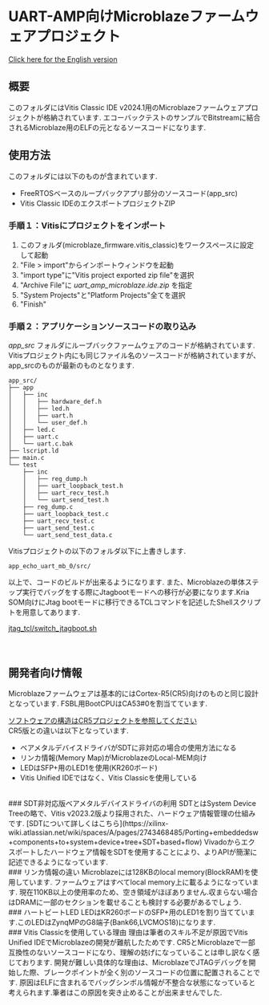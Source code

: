 # UART-AMP向けMicroblazeファームウェアプロジェクト
[Click here for the English version](https://github.com/kern-gt/ZynqMP-UART-AMP-KR260-Ubuntu/blob/main/microblaze_firmware.vitis_classic/README.md)
## 概要
このフォルダにはVitis Classic IDE v2024.1用のMicroblazeファームウェアプロジェクトが格納されています.
エコーバックテストのサンプルでBitstreamに結合されるMicroblaze用のELFの元となるソースコードになります.

## 使用方法
このフォルダには以下のものが含まれています.
* FreeRTOSベースのループバックアプリ部分のソースコード(app_src)
* Vitis Classic IDEのエクスポートプロジェクトZIP

### 手順１：Vitisにプロジェクトをインポート
1. このフォルダ(microblaze_firmware.vitis_classic)をワークスペースに設定して起動
1. "File > import"からインポートウィンドウを起動
1. "import type"に"Vitis project exported zip file"を選択
1. "Archive File"に _uart_amp_microblaze.ide.zip_ を指定
1. "System Projects"と"Platform Projects"全てを選択
1. "Finish"

### 手順２：アプリケーションソースコードの取り込み
_app_src_ フォルダにループバックファームウェアのコードが格納されています.
Vitisプロジェクト内にも同じファイル名のソースコードが格納されていますが、app_srcのものが最新のものとなります.
```
app_src/
├── app
│   ├── inc
│   │   ├── hardware_def.h
│   │   ├── led.h
│   │   ├── uart.h
│   │   └── user_def.h
│   ├── led.c
│   ├── uart.c
│   └── uart.c.bak
├── lscript.ld
├── main.c
└── test
    ├── inc
    │   ├── reg_dump.h
    │   ├── uart_loopback_test.h
    │   ├── uart_recv_test.h
    │   └── uart_send_test.h
    ├── reg_dump.c
    ├── uart_loopback_test.c
    ├── uart_recv_test.c
    ├── uart_send_test.c
    └── uart_send_test_data.c
```
Vitisプロジェクトの以下のフォルダ以下に上書きします.
```
app_echo_uart_mb_0/src/
```
以上で、コードのビルドが出来るようになります.
また、Microblazeの単体ステップ実行でバッグをする際にJtagbootモードへの移行が必要になります.Kria SOM向けにJtag bootモードに移行できるTCLコマンドを記述したShellスクリプトを用意してあります.  

[jtag_tcl/switch_jtagboot.sh](https://github.com/kern-gt/ZynqMP-UART-AMP-KR260-Ubuntu/tree/main/jtag_tcl)
<br><br><br>
## 開発者向け情報
Microblazeファームウェアは基本的にはCortex-R5(CR5)向けのものと同じ設計となっています.
FSBL用BootCPUはCA53#0を割当てています.

[ソフトウェアの構造はCR5プロジェクトを参照してください](https://github.com/kern-gt/ZynqMP-UART-AMP-KR260-Ubuntu/blob/main/r5_firmware.vitis_unified_ide/README_jp.md)
<br>
CR5版との違いは以下となっています.
* ベアメタルデバイスドライバがSDTに非対応の場合の使用方法になる
* リンカ情報(Memory Map)がMicroblazeのLocal-MEM向け
* LEDはSFP+用のLED1を使用(KR260ボード)
* Vitis Unified IDEではなく、Vitis Classicを使用している
<br>
### SDT非対応版ベアメタルデバイスドライバの利用
SDTとはSystem Device Treeの略で、Vitis v2023.2版より採用された、ハードウェア情報管理の仕組みです.
[SDTについて詳しくはこちら](https://xilinx-wiki.atlassian.net/wiki/spaces/A/pages/2743468485/Porting+embeddedsw+components+to+system+device+tree+SDT+based+flow)
Vivadoからエクスポートしたハードウェア情報をSDTを使用することにより、よりAPIが簡潔に記述できるようになっています.
<br>
### リンカ情報の違い
Microblazeには128KBのlocal memory(BlockRAM)を使用しています.
ファームウェアはすべてlocal memory上に載るようになっています.
現在110KB以上の使用率のため、空き領域がほぼありません.収まらない場合はDRAMに一部のセクションを載せることも検討する必要があるでしょう.
<br>
### ハートビートLED
LEDはKR260ボードのSFP+用のLED1を割り当てています.このLEDはZynqMPのG8端子(Bank66,LVCMOS18)になります.
<br>
### Vitis Classicを使用している理由
理由は筆者のスキル不足が原因でVitis Unified IDEでMicroblazeの開発が難航したためです.
CR5とMicroblazeで一部互換性のないソースコードになり、理解の妨げになっていることは申し訳なく感じております.
開発が難しい具体的な理由は、MicroblazeでJTAGデバッグを開始した際、ブレークポイントが全く別のソースコードの位置に配置されることです.
原因はELFに含まれるでバッグシンボル情報が不整合な状態になっていると考えられます.筆者はこの原因を突き止めることが出来ませんでした.

